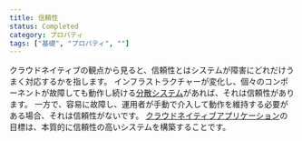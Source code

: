 ```yaml
---
title: 信頼性
status: Completed
category: プロパティ
tags: ["基礎", "プロパティ", ""]
---
```


クラウドネイティブの観点から見ると、信頼性とはシステムが障害にどれだけうまく対応するかを指します。
インフラストラクチャーが変化し、個々のコンポーネントが故障しても動作し続ける[分散システム](/ja/distributed-systems/)があれば、それは信頼性があります。
一方で、容易に故障し、運用者が手動で介入して動作を維持する必要がある場合、それは信頼性がないです。
[クラウドネイティブアプリケーション](/ja/cloud-native-apps/)の目標は、本質的に信頼性の高いシステムを構築することです。
